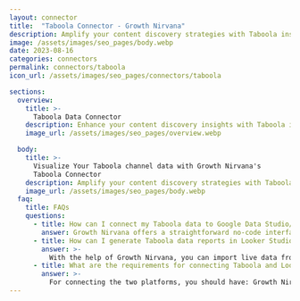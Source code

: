 ```yaml
---
layout: connector
title:  "Taboola Connector - Growth Nirvana"
description: Amplify your content discovery strategies with Taboola insights integrated into Looker Studio.
image: /assets/images/seo_pages/body.webp
date: 2023-08-16
categories: connectors
permalink: connectors/taboola
icon_url: /assets/images/seo_pages/connectors/taboola

sections:
  overview:
    title: >-
      Taboola Data Connector
    description: Enhance your content discovery insights with Taboola integration. Seamlessly merge content discovery data from Taboola with Looker Studio's analytical capabilities, unlocking insights that shape content strategies, audience engagement, and operational excellence.
    image_url: /assets/images/seo_pages/overview.webp

  body:
    title: >-
      Visualize Your Taboola channel data with Growth Nirvana's
      Taboola Connector
    description: Amplify your content discovery strategies with Taboola insights integrated into Looker Studio.
    image_url: /assets/images/seo_pages/body.webp
  faq:
    title: FAQs
    questions:
      - title: How can I connect my Taboola data to Google Data Studio/Looker Studio?
        answer: Growth Nirvana offers a straightforward no-code interface to connect to Taboola data sources.
      - title: How can I generate Taboola data reports in Looker Studio?
        answer: >-
          With the help of Growth Nirvana, you can import live data from Taboola into Looker Studio. These data can be viewed in charts, tables, and dashboards to generate branded reports that can be shared instantly.
      - title: What are the requirements for connecting Taboola and Looker Studio?
        answer: >-
          For connecting the two platforms, you should have: Growth Nirvana Account and Taboola Ads Account
---
```

